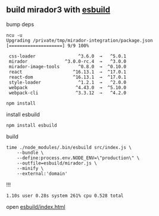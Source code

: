 ## build mirador3 with [esbuild](https://github.com/evanw/esbuild)


bump deps 
```
ncu -u
Upgrading /private/tmp/mirador-integration/package.json
[====================] 9/9 100%

 css-loader                ^3.6.0  →   ^5.0.1     
 mirador              ^3.0.0-rc.4  →   ^3.0.0     
 mirador-image-tools       ^0.8.0  →  ^0.10.0     
 react                   ^16.13.1  →  ^17.0.1     
 react-dom               ^16.13.1  →  ^17.0.1     
 style-loader              ^1.2.1  →   ^2.0.0     
 webpack                  ^4.43.0  →  ^5.10.0     
 webpack-cli              ^3.3.12  →   ^4.2.0
 ```

 ```
 npm install
 ```

 install esbuild

 ```
 npm install esbuild
```

build

```
time ./node_modules/.bin/esbuild src/index.js \
    --bundle \
    --define:process.env.NODE_ENV=\"production\" \
    --outfile=esbuild/mirador.js \
    --minify \
    --external:'domain'
```

!!!
```
1.10s user 0.28s system 261% cpu 0.528 total
```


open [esbuild/index.html](http://tilde.club/~atomotic/m3/)
